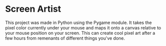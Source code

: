 # Screen Artist

This project was made in Python using the Pygame module. It takes the pixel color currently under your mouse and maps it onto a canvas relative to your mouse position on your screen. This can create cool pixel art after a few hours from remenants of different things you've done.
